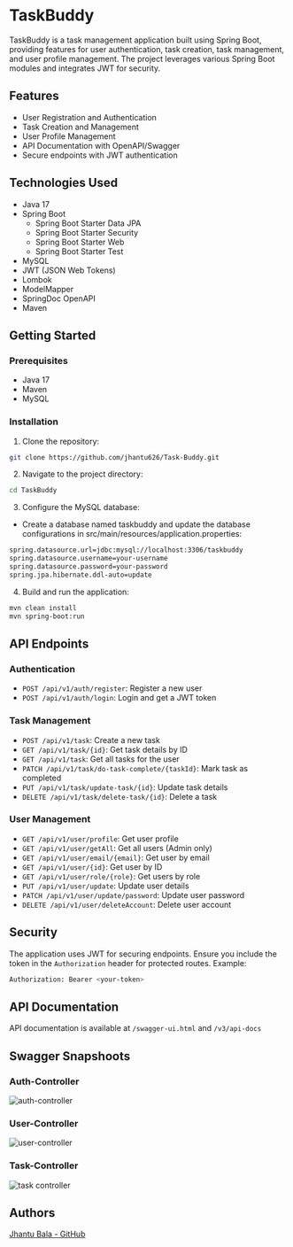# TaskBuddy

TaskBuddy is a task management application built using Spring Boot, providing features for user authentication, task creation, task management, and user profile management. The project leverages various Spring Boot modules and integrates JWT for security.

## Features

- User Registration and Authentication
- Task Creation and Management
- User Profile Management
- API Documentation with OpenAPI/Swagger
- Secure endpoints with JWT authentication

## Technologies Used

- Java 17
- Spring Boot
  - Spring Boot Starter Data JPA
  - Spring Boot Starter Security
  - Spring Boot Starter Web
  - Spring Boot Starter Test
- MySQL
- JWT (JSON Web Tokens)
- Lombok
- ModelMapper
- SpringDoc OpenAPI
- Maven

## Getting Started

### Prerequisites

- Java 17
- Maven
- MySQL

### Installation

1. Clone the repository:

```bash
git clone https://github.com/jhantu626/Task-Buddy.git
```

2. Navigate to the project directory:

```bash
cd TaskBuddy
```
3. Configure the MySQL database:
- Create a database named taskbuddy and update the database configurations in src/main/resources/application.properties:

```bash
spring.datasource.url=jdbc:mysql://localhost:3306/taskbuddy
spring.datasource.username=your-username
spring.datasource.password=your-password
spring.jpa.hibernate.ddl-auto=update
```
4. Build and run the application:
```bash
mvn clean install
mvn spring-boot:run
```
## API Endpoints
### Authentication
- `POST /api/v1/auth/register`: Register a new user
- `POST /api/v1/auth/login`: Login and get a JWT token

### Task Management
- `POST /api/v1/task`: Create a new task
- `GET /api/v1/task/{id}`: Get task details by ID
- `GET /api/v1/task`: Get all tasks for the user
- `PATCH /api/v1/task/do-task-complete/{taskId}`: Mark task as completed
- `PUT /api/v1/task/update-task/{id}`: Update task details
- `DELETE /api/v1/task/delete-task/{id}`: Delete a task
### User Management
- `GET /api/v1/user/profile`: Get user profile
- `GET /api/v1/user/getAll`: Get all users (Admin only)
- `GET /api/v1/user/email/{email}`: Get user by email
- `GET /api/v1/user/{id}`: Get user by ID
- `GET /api/v1/user/role/{role}`: Get users by role
- `PUT /api/v1/user/update`: Update user details
- `PATCH /api/v1/user/update/password`: Update user password
- `DELETE /api/v1/user/deleteAccount`: Delete user account


## Security
The application uses JWT for securing endpoints. Ensure you include the token in the `Authorization` header for protected routes. Example:
```bash
Authorization: Bearer <your-token>
```

## API Documentation

API documentation is available at `/swagger-ui.html` and `/v3/api-docs`

## Swagger Snapshoots
### Auth-Controller
![auth-controller](https://github.com/user-attachments/assets/32e70fed-acea-458b-92f3-9b2c119f5530)

### User-Controller
![user-controller](https://github.com/user-attachments/assets/d7c9cb46-bb14-4d4a-b540-34abe6f8b9e8)

### Task-Controller
![task controller](https://github.com/user-attachments/assets/6d29e638-99e7-4c45-9f3e-44e5a1447125)


## Authors
[Jhantu Bala - GitHub](https://github.com/jhantu626)











